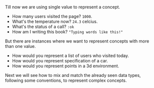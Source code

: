 Till now we are using single value to represent a concept.
- How many users visited the page? `1000`.
- What's the temperature now? `24.3` celcius.
- What's the status of a call? `:ok`
- How am I writing this book? `"Typing words like this!"`

But there are instances where we want to represent concepts with more than one value.
- How would you represent a list of users who visited today.
- How would you represent specification of a car.
- How would you represent points in a 3d environment.

Next we will see how to mix and match the already seen data types, following some conventions, to represent complex concepts.